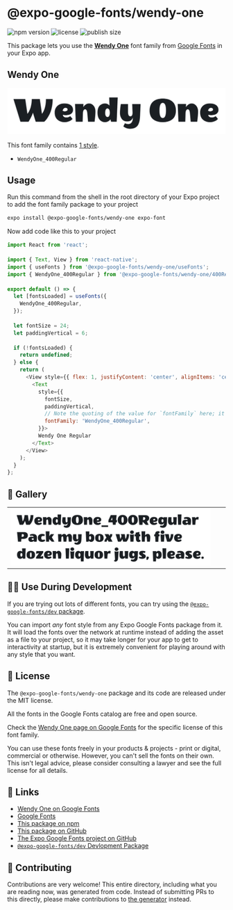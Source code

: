 # @expo-google-fonts/wendy-one

![npm version](https://flat.badgen.net/npm/v/@expo-google-fonts/wendy-one)
![license](https://flat.badgen.net/github/license/expo/google-fonts)
![publish size](https://flat.badgen.net/packagephobia/install/@expo-google-fonts/wendy-one)

This package lets you use the [**Wendy One**](https://fonts.google.com/specimen/Wendy+One) font family from [Google Fonts](https://fonts.google.com/) in your Expo app.

## Wendy One

![Wendy One](./font-family.png)

This font family contains [1 style](#-gallery).

- `WendyOne_400Regular`

## Usage

Run this command from the shell in the root directory of your Expo project to add the font family package to your project
```sh
expo install @expo-google-fonts/wendy-one expo-font
```

Now add code like this to your project
```js
import React from 'react';

import { Text, View } from 'react-native';
import { useFonts } from '@expo-google-fonts/wendy-one/useFonts';
import { WendyOne_400Regular } from '@expo-google-fonts/wendy-one/400Regular';

export default () => {
  let [fontsLoaded] = useFonts({
    WendyOne_400Regular,
  });

  let fontSize = 24;
  let paddingVertical = 6;

  if (!fontsLoaded) {
    return undefined;
  } else {
    return (
      <View style={{ flex: 1, justifyContent: 'center', alignItems: 'center' }}>
        <Text
          style={{
            fontSize,
            paddingVertical,
            // Note the quoting of the value for `fontFamily` here; it expects a string!
            fontFamily: 'WendyOne_400Regular',
          }}>
          Wendy One Regular
        </Text>
      </View>
    );
  }
};

```

## 🔡 Gallery


||||
|-|-|-|
|![WendyOne_400Regular](./WendyOne_400Regular.ttf.png)||||


## 👩‍💻 Use During Development

If you are trying out lots of different fonts, you can try using the [`@expo-google-fonts/dev` package](https://github.com/expo/google-fonts/tree/master/font-packages/dev#readme).

You can import *any* font style from any Expo Google Fonts package from it. It will load the fonts
over the network at runtime instead of adding the asset as a file to your project, so it may take longer
for your app to get to interactivity at startup, but it is extremely convenient
for playing around with any style that you want.

## 📖 License

The `@expo-google-fonts/wendy-one` package and its code are released under the MIT license.

All the fonts in the Google Fonts catalog are free and open source.

Check the [Wendy One page on Google Fonts](https://fonts.google.com/specimen/Wendy+One) for the specific license of this font family.

You can use these fonts freely in your products & projects - print or digital, commercial or otherwise. However, you can't sell the fonts on their own. This isn't legal advice, please consider consulting a lawyer and see the full license for all details.

## 🔗 Links

- [Wendy One on Google Fonts](https://fonts.google.com/specimen/Wendy+One)
- [Google Fonts](https://fonts.google.com/)
- [This package on npm](https://www.npmjs.com/package/@expo-google-fonts/wendy-one)
- [This package on GitHub](https://github.com/expo/google-fonts/tree/master/font-packages/wendy-one)
- [The Expo Google Fonts project on GitHub](https://github.com/expo/google-fonts)
- [`@expo-google-fonts/dev` Devlopment Package](https://github.com/expo/google-fonts/tree/master/font-packages/dev)

## 🤝 Contributing

Contributions are very welcome! This entire directory, including what you are reading now, was generated from code. Instead of submitting PRs to this directly, please make contributions to [the generator](https://github.com/expo/google-fonts/tree/master/packages/generator) instead.
